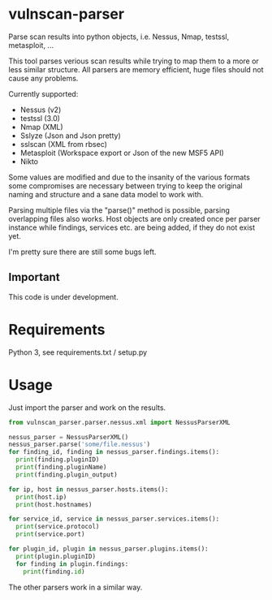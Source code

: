 # vulnscan-parser
Parse scan results into python objects, i.e. Nessus, Nmap, testssl, metasploit, ...

This tool parses verious scan results while trying to map them to a more or less similar structure. All parsers are memory efficient, huge files should not cause any problems.

Currently supported:
* Nessus (v2)
* testssl (3.0)
* Nmap (XML)
* Sslyze (Json and Json pretty)
* sslscan (XML from rbsec)
* Metasploit (Workspace export or Json of the new MSF5 API)
* Nikto

Some values are modified and due to the insanity of the various formats some compromises are necessary between trying to keep the original naming and structure and a sane data model to work with.

Parsing multiple files via the "parse()" method is possible, parsing overlapping files also works. Host objects are only created once per parser instance while findings, services etc. are being added, if they do not exist yet.

I'm pretty sure there are still some bugs left.

## Important
This code is under development.

# Requirements
Python 3, see requirements.txt / setup.py

# Usage
Just import the parser and work on the results.
```python
from vulnscan_parser.parser.nessus.xml import NessusParserXML

nessus_parser = NessusParserXML()
nessus_parser.parse('some/file.nessus')
for finding_id, finding in nessus_parser.findings.items():
  print(finding.pluginID)
  print(finding.pluginName)
  print(finding.plugin_output)

for ip, host in nessus_parser.hosts.items():
  print(host.ip)
  print(host.hostnames)

for service_id, service in nessus_parser.services.items():
  print(service.protocol)
  print(service.port)

for plugin_id, plugin in nessus_parser.plugins.items():
  print(plugin.pluginID)
  for finding in plugin.findings:
    print(finding.id)
```
The other parsers work in a similar way.
